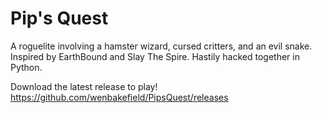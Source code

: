 # Pip's Quest

A roguelite involving a hamster wizard, cursed critters, and an evil snake. Inspired by EarthBound and Slay The Spire. Hastily hacked together in Python.

Download the latest release to play!
https://github.com/wenbakefield/PipsQuest/releases
